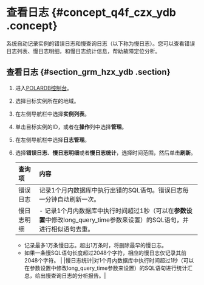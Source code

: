 # 查看日志 {#concept_q4f_czx_ydb .concept}

系统自动记录实例的错误日志和慢查询日志（以下称为慢日志）。您可以查看错误日志列表、慢日志明细，和慢日志统计信息，帮助故障定位分析。

## 查看日志 {#section_grm_hzx_ydb .section}

1.  进入[POLARDB控制台](https://polardb.console.aliyun.com/)。
2.  选择目标实例所在的地域。
3.  在左侧导航栏中选择**实例列表**。
4.  单击目标实例的ID，或者在**操作**列中选择**管理**。
5.  在左侧导航栏中选择**日志管理**。
6.  选择**错误日志**、**慢日志明细**或者**慢日志统计**，选择时间范围，然后单击**刷新**。

    |查询项|内容|
    |:--|:-|
    |错误日志|记录1个月内数据库中执行出错的SQL语句。错误日志每一分钟自动刷新一次。|
    |慢日志明细|     -   记录1个月内数据库中执行时间超过1秒（可以在**参数设置**中修改long\_query\_time参数来设置）的SQL语句，并进行相似语句去重。
    -   记录最多1万条慢日志。超出1万条时，将删除最早的慢日志。
    -   如果一条慢SQL语句长度超过2048个字符，相应的慢日志仅记录其前2048个字符。
 |
    |慢日志统计|对1个月内数据库中执行时间超过1秒（可以在参数设置中修改long\_query\_time参数来设置）的SQL语句进行统计汇总，给出慢查询日志的分析报告。|


